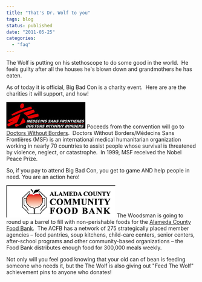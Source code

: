 ```yaml
---
title: "That's Dr. Wolf to you"
tags: blog
status: published
date: "2011-05-25"
categories: 
  - "faq"
---
```


The Wolf is putting on his stethoscope to do some good in the world.  He feels guilty after all the houses he's blown down and grandmothers he has eaten.

As of today it is official, Big Bad Con is a charity event.  Here are are the charities it will support, and how!

[![Doctors Without Borders](/images/msf-logo-header.jpg "Doctors Without Borders")](http://www.bigbadcon.com/wp-content/uploads/2011/05/msf-logo-header.jpg) Poceeds from the convention will go to [Doctors Without Borders](http://www.doctorswithoutborders.org/).  Doctors Without Borders/Médecins Sans Frontières (MSF) is an international medical humanitarian organization working in nearly 70 countries to assist people whose survival is threatened by violence, neglect, or catastrophe.  In 1999, MSF received the Nobel Peace Prize.

So, if you pay to attend Big Bad Con, you get to game AND help people in need. You are an action hero!

[![](/images/header_logo_home.gif "Alemeda County Food Bank")](http://www.bigbadcon.com/wp-content/uploads/2011/05/header_logo_home.gif) The Woodsman is going to round up a barrel to fill with non-perishable foods for the [Alameda County Food Bank](http://www.accfb.org/).  The ACFB has a network of 275 strategically placed member agencies – food pantries, soup kitchens, child-care centers, senior centers, after-school programs and other community-based organizations – the Food Bank distributes enough food for 300,000 meals weekly.

Not only will you feel good knowing that your old can of bean is feeding someone who needs it, but the The Wolf is also giving out "Feed The Wolf" achievement pins to anyone who donates!
